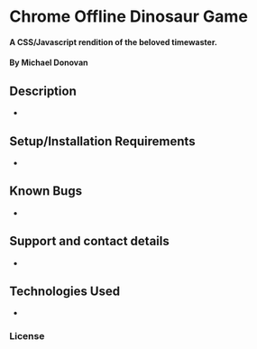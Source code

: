 
# Chrome Offline Dinosaur Game

#### A CSS/Javascript rendition of the beloved timewaster.

#### By Michael Donovan


## Description
-

## Setup/Installation Requirements
-

## Known Bugs
-

## Support and contact details
-

## Technologies Used
-

### License